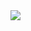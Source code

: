 <img src="https://camo.githubusercontent.com/87282b66318b283090c9e5336f45bcd264b0260c773a9d828be82067e00a630e/68747470733a2f2f657370686f6d652e696f2f5f696d616765732f6c6f676f2d746578742e706e67"/>
